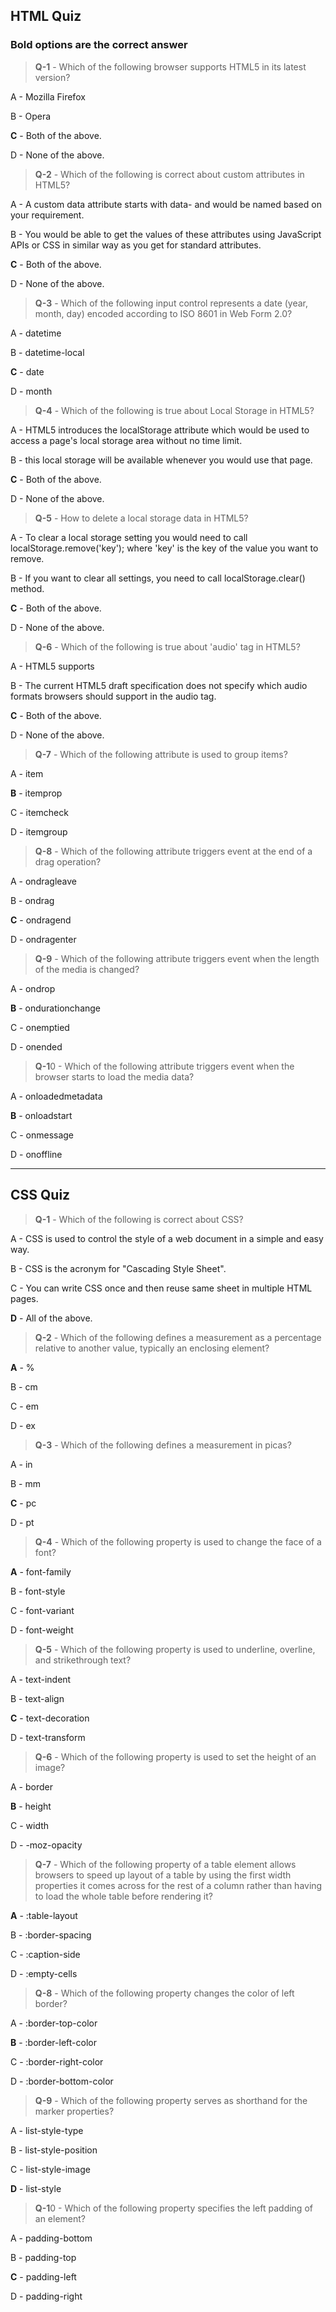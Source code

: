 ## HTML Quiz

### Bold options are the correct answer

> **Q-1** - Which of the following browser supports HTML5 in its latest version?

A - Mozilla Firefox

B - Opera

**C** - Both of the above.

D - None of the above.

> **Q-2** - Which of the following is correct about custom attributes in HTML5?

A - A custom data attribute starts with data- and would be named based on your requirement.

B - You would be able to get the values of these attributes using JavaScript APIs or CSS in similar way as you get for standard attributes.

**C** - Both of the above.

D - None of the above.

> **Q-3** - Which of the following input control represents a date (year, month, day) encoded according to ISO 8601 in Web Form 2.0?

A - datetime

B - datetime-local

**C** - date

D - month

> **Q-4** - Which of the following is true about Local Storage in HTML5?

A - HTML5 introduces the localStorage attribute which would be used to access a page's local storage area without no time limit.

B - this local storage will be available whenever you would use that page.

**C** - Both of the above.

D - None of the above.

> **Q-5** - How to delete a local storage data in HTML5?

A - To clear a local storage setting you would need to call localStorage.remove('key'); where 'key' is the key of the value you want to remove.

B - If you want to clear all settings, you need to call localStorage.clear() method.

**C** - Both of the above.

D - None of the above.

> **Q-6** - Which of the following is true about 'audio' tag in HTML5?

A - HTML5 supports <audio> tag which is used to embed sound content in an HTML or XHTML document.

B - The current HTML5 draft specification does not specify which audio formats browsers should support in the audio tag.

**C** - Both of the above.

D - None of the above.

> **Q-7** - Which of the following attribute is used to group items?

A - item

**B** - itemprop

C - itemcheck

D - itemgroup

> **Q-8** - Which of the following attribute triggers event at the end of a drag operation?

A - ondragleave

B - ondrag

**C** - ondragend

D - ondragenter

> **Q-9** - Which of the following attribute triggers event when the length of the media is changed?

A - ondrop

**B** - ondurationchange

C - onemptied

D - onended

> **Q-1**0 - Which of the following attribute triggers event when the browser starts to load the media data?

A - onloadedmetadata

**B** - onloadstart

C - onmessage

D - onoffline

---

## CSS Quiz

> **Q-1** - Which of the following is correct about CSS?

A - CSS is used to control the style of a web document in a simple and easy way.

B - CSS is the acronym for "Cascading Style Sheet".

C - You can write CSS once and then reuse same sheet in multiple HTML pages.

**D** - All of the above.

> **Q-2** - Which of the following defines a measurement as a percentage relative to another value, typically an enclosing element?

**A** - %

B - cm

C - em

D - ex

> **Q-3** - Which of the following defines a measurement in picas?

A - in

B - mm

**C** - pc

D - pt

> **Q-4** - Which of the following property is used to change the face of a font?

**A** - font-family

B - font-style

C - font-variant

D - font-weight

> **Q-5** - Which of the following property is used to underline, overline, and strikethrough text?

A - text-indent

B - text-align

**C** - text-decoration

D - text-transform

> **Q-6** - Which of the following property is used to set the height of an image?

A - border

**B** - height

C - width

D - -moz-opacity

> **Q-7** - Which of the following property of a table element allows browsers to speed up layout of a table by using the first width properties it comes across for the rest of a column rather than having to load the whole table before rendering it?

**A** - :table-layout

B - :border-spacing

C - :caption-side

D - :empty-cells

> **Q-8** - Which of the following property changes the color of left border?

A - :border-top-color

**B** - :border-left-color

C - :border-right-color

D - :border-bottom-color

> **Q-9** - Which of the following property serves as shorthand for the marker properties?

A - list-style-type

B - list-style-position

C - list-style-image

**D** - list-style

> **Q-1**0 - Which of the following property specifies the left padding of an element?

A - padding-bottom

B - padding-top

**C** - padding-left

D - padding-right
